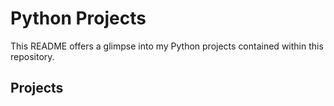 # Python Projects
This README offers a glimpse into my Python projects contained within this repository.

## Projects
